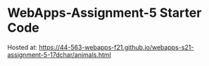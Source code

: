 # WebApps-Assignment-5 Starter Code

Hosted at: https://44-563-webapps-f21.github.io/webapps-s21-assignment-5-17dchar/animals.html
